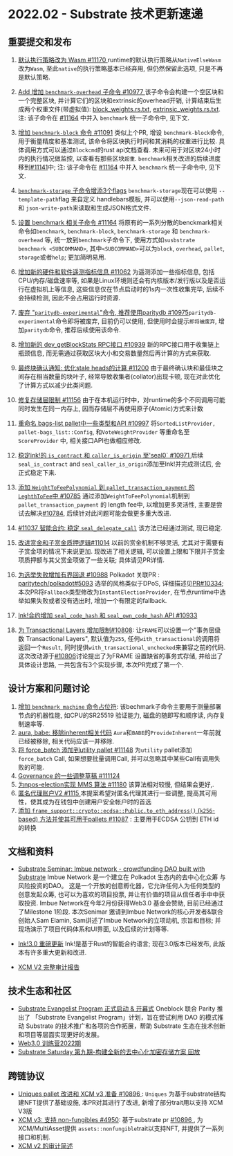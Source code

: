 # 2022.02 - Substrate 技术更新速递

## 重要提交和发布

1. [默认执行策略改为 Wasm #11170 ](https://github.com/paritytech/substrate/pull/11170) runtime的默认执行策略从`NativeElseWasm` 改为`Wasm`,  至此`native`的执行策略基本已经弃用, 但仍然保留此选项, 只是不再是默认策略.
   
   
2. [Add 增加 `benchmark-overhead` 子命令 #10977 ](https://github.com/paritytech/substrate/pull/10977) 该子命令会构建一个空区块和一个完整区块, 并计算它们的区块和extrinsic的overhead开销, 计算结束后生成两个权重文件(带虚拟值): [block_weights.rs.txt](https://github.com/paritytech/substrate/files/8219022/block_weights.rs.txt), [extrinsic_weights.rs.txt](https://github.com/paritytech/substrate/files/8219023/extrinsic_weights.rs.txt). 注: 该子命令在 [#11164](https://github.com/paritytech/substrate/pull/11164) 中并入 `benchmark` 统一子命令中, 见下文.
   
   
3. [增加 `benchmark-block` 命令 #11091](https://github.com/paritytech/substrate/pull/11091)  类似上个PR, 增设 `benchmark-block`命令, 用于衡量精度和基准测试, 该命令将区块执行时间和其消耗的权重进行比较. 具体调用方式可以通过`Blockcmd`的rust api文档查看.  未来可用于对区块24小时内的执行情况做监控, 以查看有那些区块`超重`. `benchmark`相关改进的后续进度移到[#11141](https://github.com/paritytech/substrate/issues/11141)中;  注: 该子命令在 [#11164](https://github.com/paritytech/substrate/pull/11164) 中并入 `benchmark` 统一子命令中, 见下文.
   
   
4. [ `benchmark-storage` 子命令增添3个flags](https://github.com/paritytech/substrate/pull/11004)  `benchmark-storage`现在可以使用 `--template-path`flag 来自定义 handlebars模板, 并可以使用`--json-read-path`和 `json-write-path`来读取和生成JSON格式文件.
   
   
5. [设置 benchmark 相关子命令 #11164](https://github.com/paritytech/substrate/pull/11164)  将原有的一系列分散的benckmark相关命令如`benchmark`, `benchmark-block`, `benchmark-storage` 和 `benchmark-overhead` 等, 统一放到`benchmark`子命令下,  使用方式如`susbstrate benchmark <SUBCOMMAND>`, 其中`<SUBCOMMAND>`可以为`block`, `overhead`, `pallet`, `storage`或者`help`; 更加简明易用.
   
   
6. [增加新的硬件和软件遥测指标信息 #11062](https://github.com/paritytech/substrate/pull/11062) 为遥测添加一些指标信息, 包括CPU/内存/磁盘速率等, 如果是Linux环境则还会有内核版本/发行版以及是否运行在虚拟机上等信息, 这些信息仅在节点启动时的1s内一次性收集完毕, 后续不会持续检测, 因此不会占用运行时资源.
   
   
7. [废弃 "`paritydb-experimental`"命令, 推荐使用paritydb #10975](https://github.com/paritytech/substrate/pull/10975)`paritydb-experimental`命令即将被废弃, 目前仍可以使用, 但使用时会提示`即将被废弃`, 增加`paritydb`命令, 推荐后续使用该命令.
   
   
8. [增加新的 dev_getBlockStats RPC接口 #10939](https://github.com/paritytech/substrate/pull/10939) 新的RPC接口用于收集链上瓶颈信息, 而无需通过获取区块大小和交易数量然后再计算的方式来获取.
   
   
9. [最终块确认通知: 优化stale heads的计算 #11200](https://github.com/paritytech/substrate/pull/11200)  由于最终确认块和最佳块之间存在相当数量的块叶子, 经常导致收集者(collator)出现卡顿, 现在对此优化了计算方式以减少此类问题.
   
   
10. [修复存储层限制 #11156](https://github.com/paritytech/substrate/pull/11156) 由于在本机运行时中，对runtime的多个不同调用可能同时发生在同一内存上, 因而存储层不再使用原子(Atomic)方式来计数
    
    
11. [重命名 bags-list pallet中一些类型和API #10997](https://github.com/paritytech/substrate/pull/10997) 将`SortedListProvider,` `pallet-bags_list::Config`, 和`VoteWeightProvider` 等重命名至 `ScoreProvider` 中, 相关接口API也做相应修改.
    
    
12. [稳定ink!的 `is_contract` 和 `caller_is_origin` 至'seal0\` #10971 ](https://github.com/paritytech/substrate/pull/10971) 后续`seal_is_contract` and `seal_caller_is_origin`添加至Ink!并完成测试后, 会正式稳定下来.
    
    
13. [添加 `WeightToFeePolynomial` 到 `pallet_transaction_payment` 的`LeghthToFee`中 #10785](https://github.com/paritytech/substrate/pull/10785)  通过添加`WeightToFeePolynomial`机制到`pallet_transaction_payment` 的 length fee中, 以增加更多灵活性, 主要是尝试去解决[#10784](https://github.com/paritytech/substrate/issues/10784), 后续针对此问题可能会做更多重大改进.
    
    
14. [#11037 智能合约: 稳定 `seal_delegate_call`](https://github.com/paritytech/substrate/pull/11037) 该方法已经通过测试, 现已稳定.
    
    
15. [改进赏金和子赏金质押逻辑#11014](https://github.com/paritytech/substrate/pull/11014)  以前的赏金机制不够灵活, 尤其对于需要有子赏金项的情况下来说更加. 现改进了相关逻辑, 可以设置上限和下限并子赏金项质押额与其父赏金项做了一些关联; 具体请见PR详情.
    
    
16. [为选举失败增加有界回退 #10988](https://github.com/paritytech/substrate/pull/10988) Polkadot 关联PR : [paritytech/polkadot#5093](https://github.com/paritytech/polkadot/pull/5093)  选举的风格类似于DPoS, 详细描述见[PR#10334](https://github.com/paritytech/substrate/issues/10334); 本次PR将`Fallback`类型修改为`InstantElectionProvider`, 在节点runtime中选举如果失败或者没有选出时, 增加一个有限定的fallback.
    
    
17. [Ink!合约增加  `seal_code_hash` 和 `seal_own_code_hash`  API #10933](https://github.com/paritytech/substrate/pull/10933)
    
    
18. [为 Transactional Layers 增加限制#10808](https://github.com/paritytech/substrate/pull/10808):   让`FRAME`可以设置一个"事务层级数 Transactional Layers", 默认值为`255`,  任何`with_transactional`的调用将返回一个`Result`, 同时提供`with_transactional_unchecked`来兼容之前的代码.   这次改动源于[#10806](https://github.com/paritytech/substrate/issues/10806)讨论提出了为FRAME 设置缺省的事务式存储, 并给出了具体设计思路,  一共包含有3个实现步骤, 本次PR完成了第一个.

## 设计方案和问题讨论

1. [增加 `benchmark machine` 命令占位符](https://github.com/paritytech/substrate/pull/11198): 该bechmark子命令主要用于测量部署节点的机器性能, 如CPU的SR25519 验证能力, 磁盘的随即写和顺序读, 内存复制速率等.
2. [aura, babe: 移除inherent相关代码](https://github.com/paritytech/substrate/pull/10906) `Aura`和`BABE`的`ProvideInherent`一年前就已经被移除, 相关代码应该一并移除.
3. [将 force_batch 添加到utility pallet #11148](https://github.com/paritytech/substrate/pull/11148)  为`utility` pallet添加 `force_batch` Call, 如果想要批量调用Call, 并可以忽略其中某些Call有调用失败的可能.
4. [Governance 的一些调整草稿 #111124](https://github.com/paritytech/substrate/pull/11124)
5. [为npos-election实现 MMS 算法 #11180](https://github.com/paritytech/substrate/pull/11180)  该算法相对较慢, 但结果会更好,.
6. [ 匿名代理账户V2 #1115 ](https://github.com/paritytech/substrate/pull/11115)   本提案希望对匿名代理其进行一些调整, 提高其可用性，使其成为在钱包中创建用户安全帐户时的首选
7. [添加 `frame_support::crypto::ecdsa::Public.to_eth_address()` (`k256`-based) 方法并使其可用于pallets #11087](https://github.com/paritytech/substrate/pull/11087) : 主要用于ECDSA 公钥到 ETH id 的转换

## 文档和资料

* [Substrate Seminar: Imbue network - crowdfunding DAO built with Substrate](https://youtu.be/xbjdhTO7VtA) Imbue Network 是一个建立在 Polkadot 生态内的去中心化众筹 与风险投资的DAO。 这是一个开放的创意孵化器，它允许任何人为任何类型的创意发起众筹, 也可以为喜欢的项目投票, 并让有价值的项目从信任者手中中获取投资. Imbue Network在今年2月份获得Web3.0 基金会赞助, 目前已经通过了Milestone 1阶段. 本次Senimar 邀请到Imbue Network的核心开发者&联合创始人Sam Elamin, Sam讲述了Imbue Network的立项动机, 宗旨和目标; 并现场演示了项目代码体系和UI界面, 以及后续的计划等等.

* [Ink!3.0 重磅更新](https://www.parity.io/blog/ink-3-0-paritys-rust-based-language-gets-a-major-update) Ink!是基于Rust的智能合约语言; 现在3.0版本已经发布, 此版本有许多重大更新和改进. 

* [XCM V2 完整审计报告](https://blog.quarkslab.com/resources/2022-02-27-xcmv2-audit/21-12-908-REP.pdf)

## 技术生态和社区

* [Substrate Evangelist Program 正式启动 & 开幕式](https://mp.weixin.qq.com/s/QoXcueo0fDMKYEjSbKFODw) Oneblock 联合 Parity 推出了 「Substrate Evangelist Program」计划，旨在尝试利用 DAO 的模式推动 Substrate 的技术推广和各项的合作拓展，帮助 Substrate 生态在技术创新和项目等层面实现更好的发展。
* [Web3.0 训练营2022期](https://bootcamp.web3.foundation/zh-cn.html#about)
* [Substrate Saturday 第九期-构建全新的去中心化加密存储方案 回放](https://youtu.be/U5Omsgc15eU)

## 跨链协议
* [Uniques pallet 改进和 XCM v3 准备 #10896 ](https://github.com/paritytech/substrate/pull/10896): `Uniques` 为基于substrate链构建NFT提供了基础设施, 本PR对其进行了改进, 新增了部分trait用以支持 XCM V3版
* [XCM v3: 支持 non-fungibles #4950](https://github.com/paritytech/polkadot/pull/4950): 基于substrate pr [#10896 ](https://github.com/paritytech/substrate/pull/10896), 为XCM/MultiAsset提供 `assets::nonfungible`trait以支持NFT, 并提供了一系列接口和机制.
* [XCM v2 的审计简述 ](https://mp.weixin.qq.com/s/xbvrYwyoeN9wrzSIuz028A)


